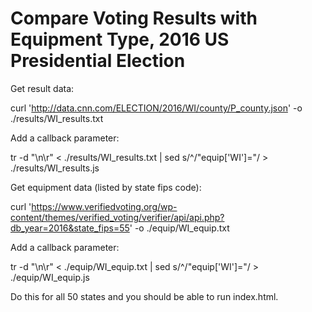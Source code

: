 # Compare Voting Results with Equipment Type, 2016 US Presidential Election

Get result data:

   curl 'http://data.cnn.com/ELECTION/2016/WI/county/P_county.json' -o ./results/WI_results.txt
   
Add a callback parameter:

   tr -d "\n\r" < ./results/WI_results.txt | sed s/^/"equip['WI']="/ > ./results/WI_results.js

Get equipment data (listed by state fips code):

  curl 'https://www.verifiedvoting.org/wp-content/themes/verified_voting/verifier/api/api.php?db_year=2016&state_fips=55' -o ./equip/WI_equip.txt

Add a callback parameter:

   tr -d "\n\r" < ./equip/WI_equip.txt | sed s/^/"equip['WI']="/ > ./equip/WI_equip.js
   
Do this for all 50 states and you should be able to run index.html.
